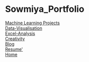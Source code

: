 # Sowmiya_Portfolio
[Machine Learning Projects](https://sowmya2790.github.io/Machine-Learning/)
<br>
[Data-Visualisation](https://sowmya2790.github.io/Data-Visualisation/)
<br>
[Excel-Analysis](https://sowmya2790.github.io/Excel-Analysis/)
<br>
[Creativity](https://sowmya2790.github.io/Creativity/)
<br>
[Blog](https://sowmya2790.github.io/Blog/)
<br>
[Resume'](https://sowmya2790.github.io/Resume'/)
<br>
[Home](https://https://sowmya2790.github.io/Sowmiya_Portfolio/)



